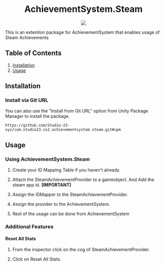 <h1 align="center">AchievementSystem.Steam</h1><p align="center">
<a href="https://openupm.com/packages/com.studio23.ss2.achievementsystem.steam/"><img src="https://img.shields.io/npm/v/com.studio23.ss2.com.studio23.ss2.achievementsystem.steam?label=openupm&amp;registry_uri=https://package.openupm.com" /></a>
</p>

This is an extention package for AchievementSystem that enables usage of Steam Achievements

## Table of Contents

1. [Installation](#installation)
2. [Usage](#usage)


## Installation

### Install via Git URL

You can also use the "Install from Git URL" option from Unity Package Manager to install the package.
```
https://github.com/Studio-23-xyz/com.studio23.ss2.achievementsystem.steam.git#upm
```

## Usage

### Using AchievementSystem.Steam

1. Create your ID Mapping Table if you haven't already.

2. Attach the SteamAchievementProvider to a gameobject. And Add the steam app id. **[IMPORTANT]**

3. Assign the IDMapper to the SteamAchievementProvider.

4. Assign the provider to the AchievementSystem.

5. Rest of the usage can be done from AchievementSystem

### Additional Features

#### Reset All Stats
1. From the inspector click on the cog of SteamAchievementProvider.

2. Click on Reset All Stats.
